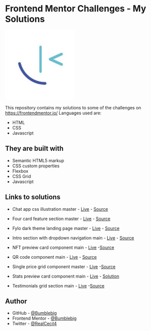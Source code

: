 # Frontend Mentor Challenges - My Solutions

![](download.jpg)

This repository contains my solutions to some of the challenges on https://frontendmentor.io/ 
Languages used are:

* HTML
* CSS
* Javascript

## They are built with

- Semantic HTML5 markup
- CSS custom properties
- Flexbox
- CSS Grid
- Javascript

## Links to solutions

- Chat app css illustration master - [Live](https://bumblebig.github.io/frontend-mentor-solutions/chat-app-css-illustration-master/) - [Source](https://github.com/Bumblebig/Frontend-mentor-solutions/tree/main/chat-app-css-illustration-master)

- Four card feature section master - [Live](https//:bumblebig.github.io/Frontend-mentor-solutions/four-card-feature-section-master/) - [Source](https://github.com/Bumblebig/Frontend-mentor-solutions/tree/main/four-card-feature-section-master)

- Fylo dark theme landing page master - [Live](https://bumblebig.github.io/Frontend-mentor-solutions/fylo-dark-theme-landing-page-master/) - [Source](https://github.com/Bumblebig/Frontend-mentor-solutions/tree/main/fylo-dark-theme-landing-page-master)

- Intro section with dropdown navigation main - [Live](https://bumblebig.github.io/Frontend-mentor-solutions/intro-section-with-dropdown-navigation-main/) - [Source](https://github.com/Bumblebig/Frontend-mentor-solutions/tree/main/intro-section-with-dropdown-navigation-main)

- NFT preview card component main - [Live](https://bumblebig.github.io/Frontend-mentor-solutions/nft-preview-card-component-main/) -[Source](https://github.com/Bumblebig/Frontend-mentor-solutions/tree/main/nft-preview-card-component-main)

- QR code component main - [Live](https://bumblebig.github.io/Frontend-mentor-solutions/qr-code-component-main/) - [Source](https://github.com/Bumblebig/Frontend-mentor-solutions/tree/main/qr-code-component-main)

- Single price grid component master - [Live](https://bumblebig.github.io/Frontend-mentor-solutions/single-price-grid-component-master) -[Source](https://github.com/Bumblebig/Frontend-mentor-solutions/tree/main/single-price-grid-component-master)

- Stats preview card component main - [Live](https://bumblebig.github.io/Frontend-mentor-solutions/stats-preview-card-component-main/) - [Solution](https://github.com/Bumblebig/Frontend-mentor-solutions/tree/main/stats-preview-card-component-main)

- Testimonials grid section main - [Live](https://bumblebig.github.io/Frontend-mentor-solutions/testimonials-grid-section-main/) -[Source](https://github.com/Bumblebig/tree/main/Frontend-mentor-solutions/testimonials-grid-section-main)

## Author

- GitHub - [@Bumblebig](https://www.github.com/Bumblebig)
- Frontend Mentor - [@Bumblebig](https://www.frontendmentor.io/profile/Bumblebig)
- Twitter - [@RealCecil4](https://www.twitter.com/RealCecil4)